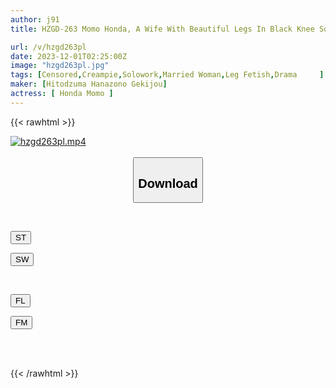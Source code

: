 ```yaml
---
author: j91
title: HZGD-263 Momo Honda, A Wife With Beautiful Legs In Black Knee Socks Who Was Constantly Raped And Creampied By Her Brother-in-law, Who She Dislikes Physiologically.

url: /v/hzgd263pl
date: 2023-12-01T02:25:00Z
image: "hzgd263pl.jpg"
tags: [Censored,Creampie,Solowork,Married Woman,Leg Fetish,Drama	 ]
maker: [Hitodzuma Hanazono Gekijou]
actress: [ Honda Momo ]
---
```



{{< rawhtml >}}

<div class="video" data-videoid="aR0jq7M1wDFxRzZ">
    <a href="javascript:;">
        <img src="/v/hzgd263pl/hzgd263pl.jpg" width="WIDTH" height="HEIGHT" alt="hzgd263pl.mp4" loading="lazy">
    </a>
</div>

<script type="text/javascript" src="https://j91.asia/asset/on-demand-st.js"></script>

<br>
  <link rel="stylesheet" href="https://j91.asia/asset/bs5.css">
  
  <center>
  <button class="btn btn-primary" type="button" data-bs-toggle="collapse" data-bs-target=".multi-collapse" aria-expanded="false" aria-controls="multiCollapseExample1 multiCollapseExample2"><h2>Download</h2></button></center>
</p>
<div class="row">
  <div class="col">
    <div class="collapse multi-collapse" id="multiCollapseExample1">
      <div class="card card-body">
	      	      <br>
<div class="buttons">  
<p><a href="https://streamtape.to/v/aR0jq7M1wDFxRzZ" target="_blank"><button class="btn-hover color-3"><i class="fa fa-download"></i> ST</button></a></p>
<p><a href="https://flaswish.com/jld3ikuu10y2" target="_blank"><button class="btn-hover color-2"><i class="fa fa-download"></i> SW</button></a></p></div>
    </div>
  </div>
</div>
  <div class="col">
    <div class="collapse multi-collapse" id="multiCollapseExample2">
      <div class="card card-body">
	      <br>
<div class="buttons">
<p><a href="javascript:;" target="_blank"><button class="btn-hover color-9"><i class="fa fa-download"></i> FL</button></a></p>
<p><a href="javascript:;" target="_blank"><button class="btn-hover color-8"><i class="fa fa-download"></i> FM</button></a></p></div>
<br><br>
      </div>
    </div>
  </div>
</div>

{{< /rawhtml >}}